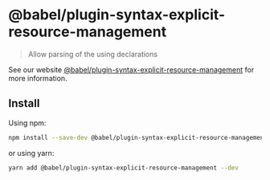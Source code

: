 # @babel/plugin-syntax-explicit-resource-management

> Allow parsing of the using declarations

See our website [@babel/plugin-syntax-explicit-resource-management](https://babeljs.io/docs/babel-plugin-syntax-explicit-resource-management) for more information.

## Install

Using npm:

```sh
npm install --save-dev @babel/plugin-syntax-explicit-resource-management
```

or using yarn:

```sh
yarn add @babel/plugin-syntax-explicit-resource-management --dev
```
